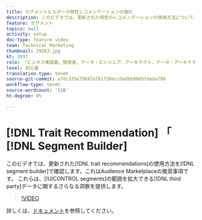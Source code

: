 ```yaml
---
title: セグメントビルダーの特性レコメンデーションの強化
description: このビデオでは、更新された特性のレコメンデーションの使用方法について、Audience Marketplaceのレコメンデーションであるセグメントビルダーで説明します。 これらの指標により、セグメントの範囲を広げることができるサードパーティデータに関するさらなる洞察を得ることができます。
feature: セグメント
topics: null
activity: setup
doc-type: feature video
team: Technical Marketing
thumbnail: 29363.jpg
kt: 3937
role: 「ビジネス実践者、開発者、データ・エンジニア、アーキテクト、データ・アーキテクト、管理者、リーダー」
level: 初心者
translation-type: tm+mt
source-git-commit: a7dc335e75697a7b1720eccdadbb9605fdeda798
workflow-type: tm+mt
source-wordcount: '110'
ht-degree: 0%

---
```



# [!DNL Trait Recommendation] 「  [!DNL Segment Builder]

このビデオでは、更新された[!DNL trait recommendations]の使用方法を[!DNL segment builder]で確認します。これはAudience Marketplaceの推奨事項です。 これらは、[!UICONTROL segments]の範囲を拡大できる[!DNL third party]データに関するさらなる洞察を提供します。

>[!VIDEO](https://video.tv.adobe.com/v/29363/?quality=12)

詳しくは、[ドキュメント](https://docs.adobe.com/help/en/audience-manager/user-guide/features/segments/trait-recommendations.html)を参照してください。
